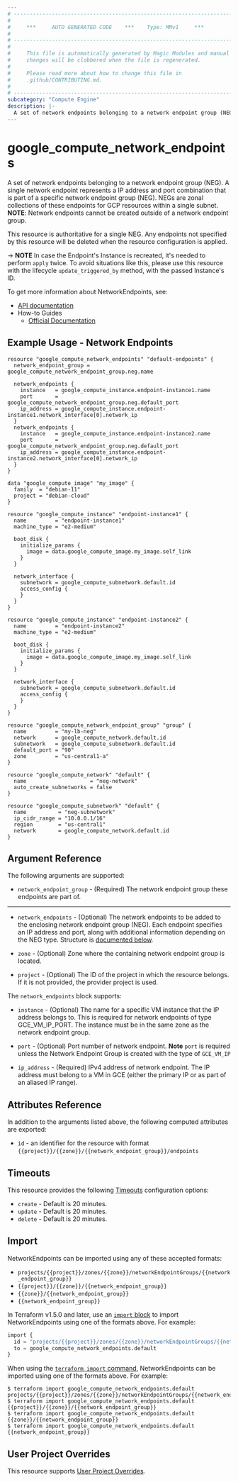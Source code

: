 ```yaml
---
# ----------------------------------------------------------------------------
#
#     ***     AUTO GENERATED CODE    ***    Type: MMv1     ***
#
# ----------------------------------------------------------------------------
#
#     This file is automatically generated by Magic Modules and manual
#     changes will be clobbered when the file is regenerated.
#
#     Please read more about how to change this file in
#     .github/CONTRIBUTING.md.
#
# ----------------------------------------------------------------------------
subcategory: "Compute Engine"
description: |-
  A set of network endpoints belonging to a network endpoint group (NEG).
---
```


# google_compute_network_endpoints

A set of network endpoints belonging to a network endpoint group (NEG). A
single network endpoint represents a IP address and port combination that is
part of a specific network endpoint group  (NEG). NEGs are zonal collections
of these endpoints for GCP resources within a single subnet. **NOTE**:
Network endpoints cannot be created outside of a network endpoint group.

This resource is authoritative for a single NEG. Any endpoints not specified
by this resource will be deleted when the resource configuration is applied.

-> **NOTE** In case the Endpoint's Instance is recreated, it's needed to
perform `apply` twice. To avoid situations like this, please use this resource
with the lifecycle `update_triggered_by` method, with the passed Instance's ID.


To get more information about NetworkEndpoints, see:

* [API documentation](https://cloud.google.com/compute/docs/reference/rest/beta/networkEndpointGroups)
* How-to Guides
    * [Official Documentation](https://cloud.google.com/load-balancing/docs/negs/)

## Example Usage - Network Endpoints


```hcl
resource "google_compute_network_endpoints" "default-endpoints" {
  network_endpoint_group = google_compute_network_endpoint_group.neg.name

  network_endpoints {
    instance   = google_compute_instance.endpoint-instance1.name
    port       = google_compute_network_endpoint_group.neg.default_port
    ip_address = google_compute_instance.endpoint-instance1.network_interface[0].network_ip
  }
  network_endpoints {
    instance   = google_compute_instance.endpoint-instance2.name
    port       = google_compute_network_endpoint_group.neg.default_port
    ip_address = google_compute_instance.endpoint-instance2.network_interface[0].network_ip
  }
}

data "google_compute_image" "my_image" {
  family  = "debian-11"
  project = "debian-cloud"
}

resource "google_compute_instance" "endpoint-instance1" {
  name         = "endpoint-instance1"
  machine_type = "e2-medium"

  boot_disk {
    initialize_params {
      image = data.google_compute_image.my_image.self_link
    }
  }

  network_interface {
    subnetwork = google_compute_subnetwork.default.id
    access_config {
    }
  }
}

resource "google_compute_instance" "endpoint-instance2" {
  name         = "endpoint-instance2"
  machine_type = "e2-medium"

  boot_disk {
    initialize_params {
      image = data.google_compute_image.my_image.self_link
    }
  }

  network_interface {
    subnetwork = google_compute_subnetwork.default.id
    access_config {
    }
  }
}

resource "google_compute_network_endpoint_group" "group" {
  name         = "my-lb-neg"
  network      = google_compute_network.default.id
  subnetwork   = google_compute_subnetwork.default.id
  default_port = "90"
  zone         = "us-central1-a"
}

resource "google_compute_network" "default" {
  name                    = "neg-network"
  auto_create_subnetworks = false
}

resource "google_compute_subnetwork" "default" {
  name          = "neg-subnetwork"
  ip_cidr_range = "10.0.0.1/16"
  region        = "us-central1"
  network       = google_compute_network.default.id
}
```

## Argument Reference

The following arguments are supported:


* `network_endpoint_group` -
  (Required)
  The network endpoint group these endpoints are part of.


- - -


* `network_endpoints` -
  (Optional)
  The network endpoints to be added to the enclosing network endpoint group
  (NEG). Each endpoint specifies an IP address and port, along with
  additional information depending on the NEG type.
  Structure is [documented below](#nested_network_endpoints).

* `zone` -
  (Optional)
  Zone where the containing network endpoint group is located.

* `project` - (Optional) The ID of the project in which the resource belongs.
    If it is not provided, the provider project is used.


<a name="nested_network_endpoints"></a>The `network_endpoints` block supports:

* `instance` -
  (Optional)
  The name for a specific VM instance that the IP address belongs to.
  This is required for network endpoints of type GCE_VM_IP_PORT.
  The instance must be in the same zone as the network endpoint group.

* `port` -
  (Optional)
  Port number of network endpoint.
  **Note** `port` is required unless the Network Endpoint Group is created
  with the type of `GCE_VM_IP`

* `ip_address` -
  (Required)
  IPv4 address of network endpoint. The IP address must belong
  to a VM in GCE (either the primary IP or as part of an aliased IP
  range).

## Attributes Reference

In addition to the arguments listed above, the following computed attributes are exported:

* `id` - an identifier for the resource with format `{{project}}/{{zone}}/{{network_endpoint_group}}/endpoints`


## Timeouts

This resource provides the following
[Timeouts](https://developer.hashicorp.com/terraform/plugin/sdkv2/resources/retries-and-customizable-timeouts) configuration options:

- `create` - Default is 20 minutes.
- `update` - Default is 20 minutes.
- `delete` - Default is 20 minutes.

## Import


NetworkEndpoints can be imported using any of these accepted formats:

* `projects/{{project}}/zones/{{zone}}/networkEndpointGroups/{{network_endpoint_group}}`
* `{{project}}/{{zone}}/{{network_endpoint_group}}`
* `{{zone}}/{{network_endpoint_group}}`
* `{{network_endpoint_group}}`


In Terraform v1.5.0 and later, use an [`import` block](https://developer.hashicorp.com/terraform/language/import) to import NetworkEndpoints using one of the formats above. For example:

```tf
import {
  id = "projects/{{project}}/zones/{{zone}}/networkEndpointGroups/{{network_endpoint_group}}"
  to = google_compute_network_endpoints.default
}
```

When using the [`terraform import` command](https://developer.hashicorp.com/terraform/cli/commands/import), NetworkEndpoints can be imported using one of the formats above. For example:

```
$ terraform import google_compute_network_endpoints.default projects/{{project}}/zones/{{zone}}/networkEndpointGroups/{{network_endpoint_group}}
$ terraform import google_compute_network_endpoints.default {{project}}/{{zone}}/{{network_endpoint_group}}
$ terraform import google_compute_network_endpoints.default {{zone}}/{{network_endpoint_group}}
$ terraform import google_compute_network_endpoints.default {{network_endpoint_group}}
```

## User Project Overrides

This resource supports [User Project Overrides](https://registry.terraform.io/providers/hashicorp/google/latest/docs/guides/provider_reference#user_project_override).
